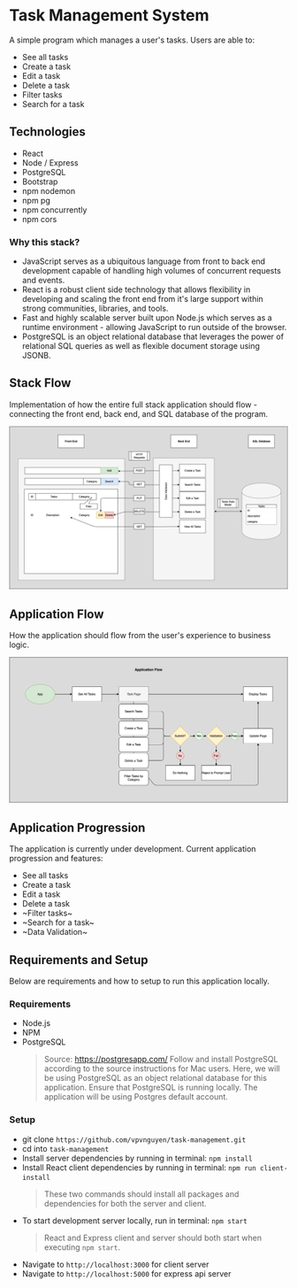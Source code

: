 # Task Management System

A simple program which manages a user's tasks.
Users are able to:

- See all tasks
- Create a task
- Edit a task
- Delete a task
- Filter tasks
- Search for a task

## Technologies

- React
- Node / Express
- PostgreSQL
- Bootstrap
- npm nodemon
- npm pg
- npm concurrently
- npm cors

### Why this stack?

- JavaScript serves as a ubiquitous language from front to back end development capable of handling high volumes of concurrent requests and events.
- React is a robust client side technology that allows flexibility in developing and scaling the front end from it's large support within strong communities, libraries, and tools.
- Fast and highly scalable server built upon Node.js which serves as a runtime environment - allowing JavaScript to run outside of the browser.
- PostgreSQL is an object relational database that leverages the power of relational SQL queries as well as flexible document storage using JSONB.

## Stack Flow

Implementation of how the entire full stack application should flow - connecting the front end, back end, and SQL database of the program.

![Stack Flow](/documentation/Stack_Flow.png)

## Application Flow

How the application should flow from the user's experience to business logic.

![Application Flow](/documentation/Application_Flow.png)

## Application Progression

The application is currently under development. Current application progression and features:

- See all tasks
- Create a task
- Edit a task
- Delete a task
- ~Filter tasks~
- ~Search for a task~
- ~Data Validation~

## Requirements and Setup

Below are requirements and how to setup to run this application locally.

### Requirements

- Node.js
- NPM
- PostgreSQL
  > Source: https://postgresapp.com/
  > Follow and install PostgreSQL according to the source instructions for Mac users. Here, we will be using PostgreSQL as an object relational database for this application.
  > Ensure that PostgreSQL is running locally. The application will be using Postgres default account.

### Setup

- git clone `https://github.com/vpvnguyen/task-management.git`
- cd into `task-management`
- Install server dependencies by running in terminal: `npm install`
- Install React client dependencies by running in terminal: `npm run client-install`
  > These two commands should install all packages and dependencies for both the server and client.
- To start development server locally, run in terminal: `npm start`
  > React and Express client and server should both start when executing `npm start`.
- Navigate to `http://localhost:3000` for client server
- Navigate to `http://localhost:5000` for express api server

